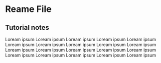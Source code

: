 # Reame File

## Tutorial notes
Loream ipsum Loream ipsum Loream ipsum Loream ipsum Loream ipsum Loream ipsum Loream ipsum Loream ipsum Loream ipsum Loream ipsum Loream ipsum Loream ipsum Loream ipsum Loream ipsum Loream ipsum Loream ipsum Loream ipsum Loream ipsum Loream ipsum Loream ipsum 
